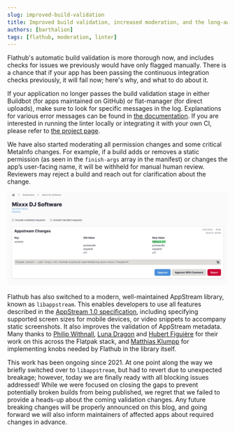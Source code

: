 ```yaml
---
slug: improved-build-validation
title: Improved build validation, increased moderation, and the long-awaited switch to libappstream
authors: [barthalion]
tags: [flathub, moderation, linter]
---
```


Flathub's automatic build validation is more thorough now, and includes checks for issues we previously would have only flagged manually. There is a chance that if your app has been passing the continuous integration checks previously, it will fail now; here's why, and what to do about it.

<!-- truncate -->

If your application no longer passes the build validation stage in either Buildbot (for apps maintained on GitHub) or flat-manager (for direct uploads), make sure to look for specific messages in the log. Explanations for various error messages can be found in [the documentation][1]. If you are interested in running the linter locally or integrating it with your own CI, please refer to [the project page][2].

We have also started moderating all permission changes and some critical MetaInfo changes. For example, if a build adds or removes a static permission (as seen in the `finish-args` array in the manifest) or changes the app’s user-facing name, it will be withheld for manual human review. Reviewers may reject a build and reach out for clarification about the change.

![An example build withheld for manual review](moderation.png)

Flathub has also switched to a modern, well-maintained AppStream library, known as `libappstream`. This enables developers to use all features described in the [AppStream 1.0 specification][3], including specifying supported screen sizes for mobile devices, or video snippets to accompany static screenshots. It also improves the validation of AppStream metadata. Many thanks to [Philip Withnall][4], [Luna Dragon][5] and [Hubert Figuière][6] for their work on this across the Flatpak stack, and [Matthias Klumpp][7] for implementing knobs needed by Flathub in the library itself.

This work has been ongoing since 2021. At one point along the way we briefly switched over to `libappstream`, but had to revert due to unexpected breakage; however, today we are finally ready with all blocking issues addressed! While we were focused on closing the gaps to prevent potentially broken builds from being published, we regret that we failed to provide a heads-up about the coming validation changes. Any future breaking changes will be properly announced on this blog, and going forward we will also inform maintainers of affected apps about required changes in advance.

[1]: /docs/for-app-authors/linter/
[2]: https://github.com/flathub-infra/flatpak-builder-lint
[3]: https://www.freedesktop.org/software/appstream/docs/
[4]: https://tecnocode.co.uk/
[5]: https://nullrequest.com/
[6]: https://www.figuiere.net/hub/
[7]: https://blog.tenstral.net/

